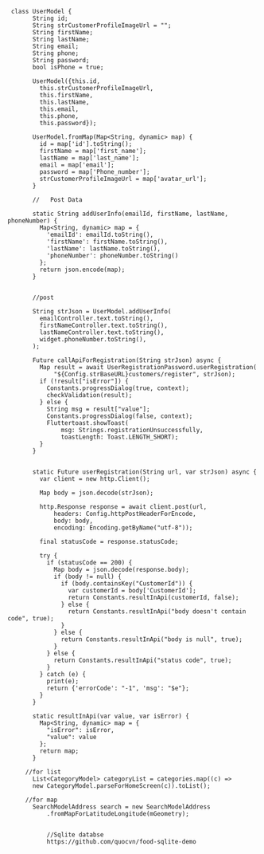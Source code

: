      class UserModel {
           String id;
           String strCustomerProfileImageUrl = "";
           String firstName;
           String lastName;
           String email;
           String phone;
           String password;
           bool isPhone = true;

           UserModel({this.id,
             this.strCustomerProfileImageUrl,
             this.firstName,
             this.lastName,
             this.email,
             this.phone,
             this.password});

           UserModel.fromMap(Map<String, dynamic> map) {
             id = map['id'].toString();
             firstName = map['first_name'];
             lastName = map['last_name'];
             email = map['email'];
             password = map['Phone_number'];
             strCustomerProfileImageUrl = map['avatar_url'];
           }

           //   Post Data

           static String addUserInfo(emailId, firstName, lastName, phoneNumber) {
             Map<String, dynamic> map = {
               'emailId': emailId.toString(),
               'firstName': firstName.toString(),
               'lastName': lastName.toString(),
               'phoneNumber': phoneNumber.toString()
             };
             return json.encode(map);
           }


           //post

           String strJson = UserModel.addUserInfo(
             emailController.text.toString(),
             firstNameController.text.toString(),
             lastNameController.text.toString(),
             widget.phoneNumber.toString(),
           );

           Future callApiForRegistration(String strJson) async {
             Map result = await UserRegistrationPassword.userRegistration(
                 "${Config.strBaseURL}customers/register", strJson);
             if (!result["isError"]) {
               Constants.progressDialog(true, context);
               checkValidation(result);
             } else {
               String msg = result["value"];
               Constants.progressDialog(false, context);
               Fluttertoast.showToast(
                   msg: Strings.registrationUnsuccessfully,
                   toastLength: Toast.LENGTH_SHORT);
             }
           }


           static Future userRegistration(String url, var strJson) async {
             var client = new http.Client();

             Map body = json.decode(strJson);

             http.Response response = await client.post(url,
                 headers: Config.httpPostHeaderForEncode,
                 body: body,
                 encoding: Encoding.getByName("utf-8"));

             final statusCode = response.statusCode;

             try {
               if (statusCode == 200) {
                 Map body = json.decode(response.body);
                 if (body != null) {
                   if (body.containsKey("CustomerId")) {
                     var customerId = body['CustomerId'];
                     return Constants.resultInApi(customerId, false);
                   } else {
                     return Constants.resultInApi("body doesn't contain code", true);
                   }
                 } else {
                   return Constants.resultInApi("body is null", true);
                 }
               } else {
                 return Constants.resultInApi("status code", true);
               }
             } catch (e) {
               print(e);
               return {'errorCode': "-1", 'msg': "$e"};
             }
           }

           static resultInApi(var value, var isError) {
             Map<String, dynamic> map = {
               "isError": isError,
               "value": value
             };
             return map;
           }

         //for list
           List<CategoryModel> categoryList = categories.map((c) =>
           new CategoryModel.parseForHomeScreen(c)).toList();

         //for map 
           SearchModelAddress search = new SearchModelAddress
               .fromMapForLatitudeLongitude(mGeometry);
               
               
               //Sqlite databse
               https://github.com/quocvn/food-sqlite-demo
